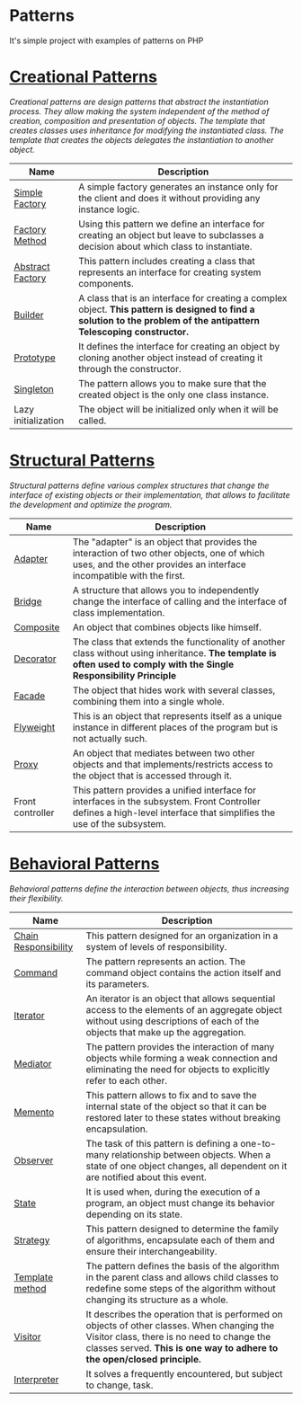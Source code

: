 # Patterns
It's simple project with examples of patterns on PHP

[Creational Patterns](src/CreationalPatterns)
====================================================================================================================
*Creational patterns are design patterns that abstract the instantiation process. They allow making the system 
independent of the method of creation, composition and presentation of objects. The template that creates 
classes uses inheritance for modifying the instantiated class. The template that creates the objects delegates 
the instantiation to another object.*


| Name | Description |
| -------- | ----------- |
| [Simple Factory](src/CreationalPatterns/simpleFactory/simpleFactory.php) | A simple factory generates an instance only for the client and does it without providing any instance logic. |
| [Factory Method](src/CreationalPatterns/factoryMethod/factoryMethod.php) | Using this pattern we define an interface for creating an object but leave to subclasses a decision about which class to instantiate. |
| [Abstract Factory](src/CreationalPatterns/abstractFactory/abstractFactory.php) | This pattern includes creating a class that represents an interface for creating system components.|
| [Builder](src/CreationalPatterns/builder/builder.php) | A class that is an interface for creating a complex object. **This pattern is designed to find a solution to the problem of the antipattern Telescoping constructor.** |
| [Prototype](src/CreationalPatterns/prototype/prototype.php) | It defines the interface for creating an object by cloning another object instead of creating it through the constructor. |
| [Singleton](src/CreationalPatterns/singleton/singleton.php) | The pattern allows you to make sure that the created object is the only one class instance. |
| Lazy initialization | The object will be initialized only when it will be called. |

[Structural Patterns](src/StructuralPatterns)
=========================================================================================================
*Structural patterns define various complex structures that change the interface of existing objects or their implementation, 
that allows to facilitate the development and optimize the program.*


| Name | Description |
| ---- | ------------ |
| [Adapter](src/StructuralPatterns/adapter/adapter.php) | The "adapter" is an object that provides the interaction of two other objects, one of which uses, and the other provides an interface incompatible with the first. |
| [Bridge](src/StructuralPatterns/bridge/bridge.php) | A structure that allows you to independently change the interface of calling and the interface of class implementation. |
| [Composite](src/StructuralPatterns/composite/composite.php) |	An object that combines objects like himself. |
| [Decorator](src/StructuralPatterns/decorator/decorator.php) | The class that extends the functionality of another class without using inheritance. **The template is often used to comply with the Single Responsibility Principle** |
| [Facade](src/StructuralPatterns/facade/facade.php) | The object that hides work with several classes, combining them into a single whole. |
| [Flyweight](src/StructuralPatterns/flyweight/flyweight.php) | This is an object that represents itself as a unique instance in different places of the program but is not actually such. |
| [Proxy](src/StructuralPatterns/proxy/proxy.php) | An object that mediates between two other objects and that implements/restricts access to the object that is accessed through it. |
| Front controller | This pattern provides a unified interface for interfaces in the subsystem. Front Controller defines a high-level interface that simplifies the use of the subsystem. |	

[Behavioral Patterns](src/BehavioralPatterns)
=========================================================================================================
*Behavioral patterns define the interaction between objects, thus increasing their flexibility.*


| Name | Description |
| -------- | -------- |
| [Chain Responsibility](src/BehavioralPatterns/ChainResponsibility/Runner.php)	| This pattern designed for an organization in a system of levels of responsibility. |
| [Command](src/BehavioralPatterns/command/Command.php)	| The pattern represents an action. The command object contains the action itself and its parameters. |
| [Iterator](src/BehavioralPatterns/iterator/iterator.php)	| An iterator is an object that allows sequential access to the elements of an aggregate object without using descriptions of each of the objects that make up the aggregation. |
| [Mediator](src/BehavioralPatterns/mediator/mediator.php)	| The pattern provides the interaction of many objects while forming a weak connection and eliminating the need for objects to explicitly refer to each other. |
| [Memento](src/BehavioralPatterns/memento/memento.php)	| This pattern allows to fix and to save the internal state of the object so that it can be restored later to these states without breaking encapsulation. |
| [Observer](src/BehavioralPatterns/observer/observer.php)	| The task of this pattern is defining a one-to-many relationship between objects. When a state of one object changes, all dependent on it are notified about this event. |
| [State](src/BehavioralPatterns/state/state.php)	| It is used when, during the execution of a program, an object must change its behavior depending on its state. |
| [Strategy](src/BehavioralPatterns/strategy/strategy.php)	| This pattern designed to determine the family of algorithms, encapsulate each of them and ensure their interchangeability. |
| [Template method](src/BehavioralPatterns/templateMethod/templateMethod.php)	| The pattern defines the basis of the algorithm in the parent class and allows child classes to redefine some steps of the algorithm without changing its structure as a whole. |
| [Visitor](src/BehavioralPatterns/visitor/visitor.php)	| It describes the operation that is performed on objects of other classes. When changing the Visitor class, there is no need to change the classes served. **This is one way to adhere to the open/closed principle.** |
| [Interpreter](src/BehavioralPatterns/interpreter/interpreter.php) | It solves a frequently encountered, but subject to change, task. |
 
